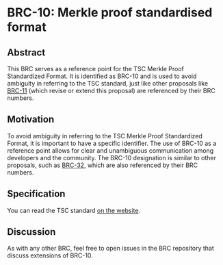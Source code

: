 # BRC-10: Merkle proof standardised format

## Abstract

This BRC serves as a reference point for the TSC Merkle Proof Standardized Format. It is identified as BRC-10 and is used to avoid ambiguity in referring to the TSC standard, just like other proposals like [BRC-11](../transactions/0011.md) (which revise or extend this proposal) are referenced by their BRC numbers.

## Motivation

To avoid ambiguity in referring to the TSC Merkle Proof Standardized Format, it is important to have a specific identifier. The use of BRC-10 as a reference point allows for clear and unambiguous communication among developers and the community. The BRC-10 designation is similar to other proposals, such as [BRC-32](../key-derivation/0032.md), which are also referenced by their BRC numbers.

## Specification

You can read the TSC standard [on the website](https://tsc.bitcoinassociation.net/standards/merkle-proof-standardised-format/).

## Discussion

As with any other BRC, feel free to open issues in the BRC repository that discuss extensions of BRC-10.
